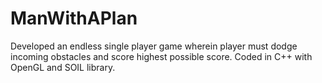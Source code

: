 # ManWithAPlan
Developed an endless single player game wherein player must dodge incoming obstacles and score highest possible score. Coded in C++ with OpenGL and SOIL library.
